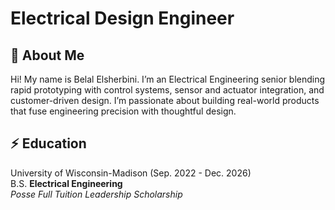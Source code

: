 # Electrical Design Engineer

## 👋 About Me  
Hi! My name is Belal Elsherbini. I’m an Electrical Engineering senior blending rapid prototyping with control systems, sensor and actuator integration, and customer-driven design. I’m passionate about building real-world products that fuse engineering precision with thoughtful design.

## ⚡️ **Education**
University of Wisconsin-Madison (Sep. 2022 - Dec. 2026)  
B.S. **Electrical Engineering**  
*Posse Full Tuition Leadership Scholarship*


